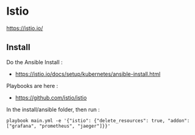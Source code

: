 # Istio

https://istio.io/

## Install

Do the Ansible Install :
- https://istio.io/docs/setup/kubernetes/ansible-install.html

Playbooks are  here : 
- https://github.com/istio/istio

In the install/ansible folder, then run :

```
playbook main.yml -e '{"istio": {"delete_resources": true, "addon": ["grafana", "prometheus", "jaeger"]}}'
```